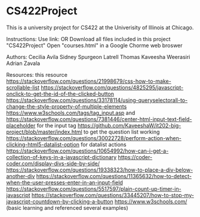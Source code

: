# CS422Project
This is a university project for CS422 at the Univerisity of Illinois at Chicago.

Instructions:
  Use link:
  OR
  Download all files included in this project "CS422Project"
  Open "courses.html" in a Google Chorme web broswer


Authors:
Cecilia Avila
Sidney Spurgeon
Latrell Thomas
Kaveesha Weerasiri
Adrian Zavala

Resources:
this resource https://stackoverflow.com/questions/21998679/css-how-to-make-scrollable-list 
https://stackoverflow.com/questions/4825295/javascript-onclick-to-get-the-id-of-the-clicked-button 
https://stackoverflow.com/questions/33178114/using-queryselectorall-to-change-the-style-property-of-multiple-elements 
https://www.w3schools.com/tags/tag_input.asp and https://stackoverflow.com/questions/7381446/center-html-input-text-field-placeholder for the input tag 
https://github.com/KaveeshaW/it202-big-project/blob/master/index.html to get the question list working
https://stackoverflow.com/questions/30022728/perform-action-when-clicking-html5-datalist-option for datalist actions
https://stackoverflow.com/questions/10654992/how-can-i-get-a-collection-of-keys-in-a-javascript-dictionary 
https://coder-coder.com/display-divs-side-by-side/
https://stackoverflow.com/questions/19338323/how-to-place-a-div-below-another-div 
https://stackoverflow.com/questions/11365632/how-to-detect-when-the-user-presses-enter-in-an-input-field 
https://stackoverflow.com/questions/5517597/plain-count-up-timer-in-javascript
https://stackoverflow.com/questions/33445207/how-to-stop-my-javascript-countdown-by-clicking-a-button
https://www.w3schools.com/ (basic learning and referenced several examples) 
